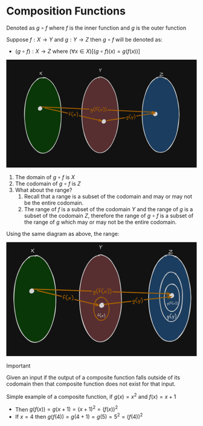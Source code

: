 # Composition Functions

Denoted as $g \circ f$ where $f$ is the inner function and $g$ is the outer function<br>

Suppose $f : X \to Y$ and $g : Y \to Z$ then $g \circ f$ will be denoted as: 
- $(g \circ f) : X \to Z$ where $(\forall x \in X)[(g \circ f)(x) = g(f(x))]$


![composition.png](../assets/composition.png)

1. The domain of $g \circ f$ is $X$
2. The codomain of $g \circ f$ is $Z$
3. What about the range?
   1. Recall that a range is a subset of the codomain and may or may not be the entire codomain. 
   2. The range of $f$ is a subset of the codomain $Y$ and the range of $g$ is a subset of the codomain $Z$, therefore the range of $g \circ f$ is a subset of the range of $g$ which may or may not be the entire codomain. 

Using the same diagram as above, the range:


![ComRange.png](../assets/ComRange.png)


> [!important]
> Given an input if the output of a composite function falls outside of its codomain then that composite function does not exist for that input.

Simple example of a composite function, if $g(x) = x^2$ and $f(x) = x + 1$
- Then $g(f(x)) = g(x+1) = (x + 1)^2 = (f(x))^2$
- If $x = 4$ then $g(f(4)) = g(4 + 1) = g(5) = 5^2 = (f(4))^2$